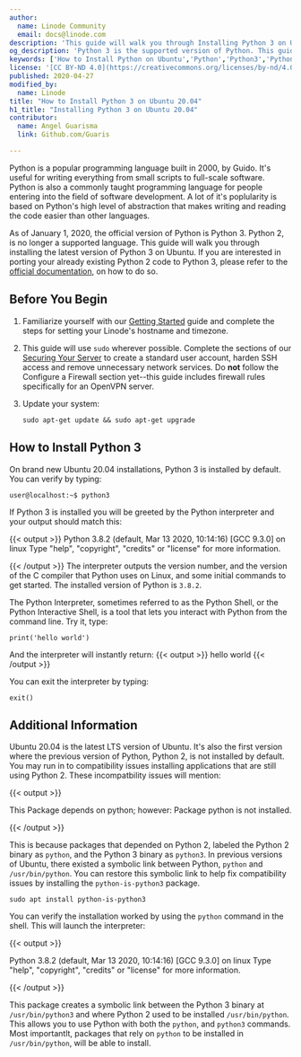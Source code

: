 ```yaml
---
author:
  name: Linode Community
  email: docs@linode.com
description: 'This guide will walk you through Installing Python 3 on Ubuntu 20.04'
og_description: 'Python 3 is the supported version of Python. This guide will show you how to verify the Python 3 installation on Ubuntu 20.0.'
keywords: ['How to Install Python on Ubuntu','Python','Python3','Python 2 end of life']
license: '[CC BY-ND 4.0](https://creativecommons.org/licenses/by-nd/4.0)'
published: 2020-04-27
modified_by:
  name: Linode
title: "How to Install Python 3 on Ubuntu 20.04"
h1_title: "Installing Python 3 on Ubuntu 20.04"
contributor:
  name: Angel Guarisma
  link: Github.com/Guaris

---
```

Python is a popular programming language built in 2000, by Guido. It's useful for writing everything from small scripts to full-scale software. Python is also a commonly taught programming language for people entering into the field of software development. A lot of it's poplularity is based on Python's high level of abstraction that makes writing and reading the code easier than other languages. 

As of January 1, 2020, the official version of Python is Python 3. Python 2, is no longer a supported language. This guide will walk you through installing the latest version of Python 3 on Ubuntu. If you are interested in porting your already existing Python 2 code to Python 3, please refer to the [official documentation](https://docs.python.org/3/howto/pyporting.html), on how to do so. 

## Before You Begin

1.  Familiarize yourself with our [Getting Started](/docs/getting-started/) guide and complete the steps for setting your Linode's hostname and timezone.

2.  This guide will use `sudo` wherever possible. Complete the sections of our [Securing Your Server](/docs/security/securing-your-server/) to create a standard user account, harden SSH access and remove unnecessary network services. Do **not** follow the Configure a Firewall section yet--this guide includes firewall rules specifically for an OpenVPN server.

3.  Update your system:

        sudo apt-get update && sudo apt-get upgrade

## How to Install Python 3

On brand new Ubuntu 20.04 installations, Python 3 is installed by default. You can verify by typing: 
   
    user@localhost:~$ python3
    
If Python 3 is installed you will be greeted by the Python interpreter and your output should match this:

{{< output >}}
Python 3.8.2 (default, Mar 13 2020, 10:14:16)
[GCC 9.3.0] on linux
Type "help", "copyright", "credits" or "license" for more information.
>>>
{{< /output >}}
The interpreter outputs the version number, and the version of the C compiler that Python uses on Linux, and some initial commands to get started. The installed version of Python is `3.8.2`. 

The Python Interpreter, sometimes referred to as the Python Shell, or the Python Interactive Shell, is a tool that lets you interact with Python from the command line. Try it, type: 

    print('hello world')

And the interpreter will instantly return: 
{{< output >}}
hello world
{{< /output >}}

You can exit the interpreter by typing:
    
    exit()
    
## Additional Information

Ubuntu 20.04 is the latest LTS version of Ubuntu. It's also the first version where the previous version of Python, Python 2, is not installed by default. You may run in to compatibility issues installing applications that are still using Python 2. These incompatbility issues will mention:

{{< output >}}

This Package depends on python; however:
  Package python is not installed.
  
{{< /output >}}

This is because packages that depended on Python 2, labeled the Python 2 binary as `python`, and the Python 3 binary as `python3`. In previous versions of Ubuntu, there existed a symbolic link between Python, `python` and `/usr/bin/python`. You can restore this symbolic link to help fix compatibility issues by installing the `python-is-python3` package. 

    sudo apt install python-is-python3

You can verify the installation worked by using the `python` command in the shell. This will launch the interpreter:

{{< output >}}

Python 3.8.2 (default, Mar 13 2020, 10:14:16)
[GCC 9.3.0] on linux
Type "help", "copyright", "credits" or "license" for more information.
>>>

{{< /output >}}

This package creates a symbolic link between the Python 3 binary at `/usr/bin/python3` and where Python 2 used to be installed `/usr/bin/python`. This allows you to use Python with both the `python`, and `python3` commands. Most importantlt, packages that rely on `python` to be installed in `/usr/bin/python`, will be able to install.
